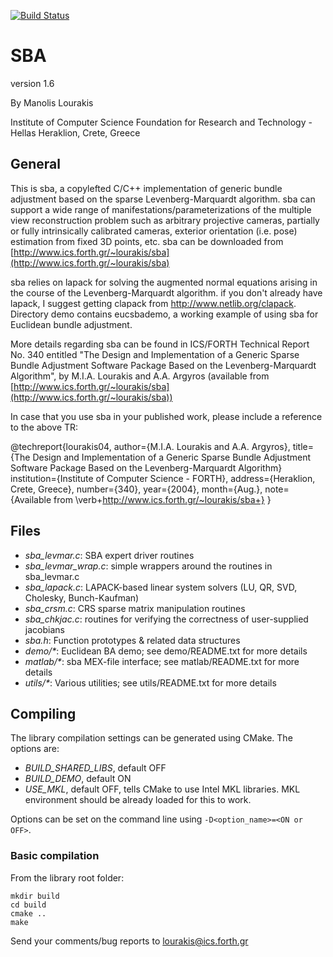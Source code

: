 [![Build Status](https://travis-ci.org/balintfodor/sba.svg?branch=master)](https://travis-ci.org/balintfodor/sba)

# SBA 

version 1.6
 
By Manolis Lourakis

Institute of Computer Science 
Foundation for Research and Technology - Hellas
Heraklion, Crete, Greece

## General

This is sba, a copylefted C/C++ implementation of generic bundle adjustment
based on the sparse Levenberg-Marquardt algorithm. sba can support a wide
range of manifestations/parameterizations of the multiple view reconstruction
problem such as arbitrary projective cameras, partially or fully intrinsically
calibrated cameras, exterior orientation (i.e. pose) estimation from fixed 3D
points, etc. sba can be downloaded from [http://www.ics.forth.gr/~lourakis/sba](http://www.ics.forth.gr/~lourakis/sba)

sba relies on lapack for solving the augmented normal equations arising in the
course of the Levenberg-Marquardt algorithm. if you don't already have lapack,
I suggest getting clapack from http://www.netlib.org/clapack.
Directory demo contains eucsbademo, a working example of using sba for Euclidean
bundle adjustment.

More details regarding sba can be found in ICS/FORTH Technical Report No. 340
entitled "The Design and Implementation of a Generic Sparse Bundle Adjustment
Software Package Based on the Levenberg-Marquardt Algorithm", by M.I.A. Lourakis
and A.A. Argyros (available from [http://www.ics.forth.gr/~lourakis/sba](http://www.ics.forth.gr/~lourakis/sba))

In case that you use sba in your published work, please include a reference to
the above TR:

@techreport{lourakis04,
    author={M.I.A. Lourakis and A.A. Argyros},
    title={The Design and Implementation of a Generic Sparse Bundle Adjustment Software Package
           Based on the Levenberg-Marquardt Algorithm}
    institution={Institute of Computer Science - FORTH},
    address={Heraklion, Crete, Greece},
    number={340},
    year={2004},
    month={Aug.},
    note={Available from \verb+http://www.ics.forth.gr/~lourakis/sba+}
}

## Files

- _sba_levmar.c_: SBA expert driver routines
- _sba_levmar_wrap.c_: simple wrappers around the routines in sba_levmar.c
- _sba_lapack.c_: LAPACK-based linear system solvers (LU, QR, SVD, Cholesky, Bunch-Kaufman)
- _sba_crsm.c_: CRS sparse matrix manipulation routines
- _sba_chkjac.c_: routines for verifying the correctness of user-supplied jacobians
- _sba.h_: Function prototypes & related data structures
- _demo/*_: Euclidean BA demo; see demo/README.txt for more details
- _matlab/*_: sba MEX-file interface; see matlab/README.txt for more details
- _utils/*_: Various utilities; see utils/README.txt for more details

## Compiling

The library compilation settings can be generated using CMake.
The options are:
- _BUILD_SHARED_LIBS_, default OFF
- _BUILD_DEMO_, default ON
- _USE_MKL_, default OFF, tells CMake to use Intel MKL libraries. MKL environment should be already loaded for this to work.

Options can be set on the command line using `-D<option_name>=<ON or OFF>`.

### Basic compilation
From the library root folder:

```
mkdir build
cd build
cmake ..
make
```

Send your comments/bug reports to lourakis@ics.forth.gr

